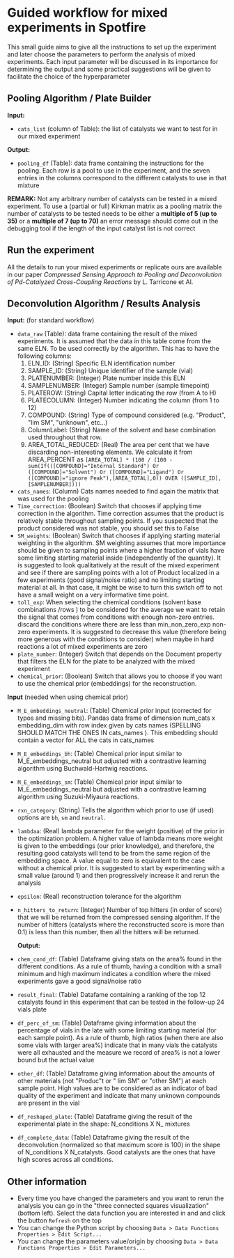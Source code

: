 # Guided workflow for mixed experiments in Spotfire
This small guide aims to give all the instructions to set up the experiment and later choose the parameters to perform the analysis of mixed experiments. Each input parameter will be discussed in its importance for determining the output and some practical suggestions will be given to facilitate the choice of the hyperparameter
## Pooling Algorithm / Plate Builder
**Input:**
 - `cats_list` (column of Table): the list of catalysts we want to test for in our mixed experiment

**Output:**
 - `pooling_df` (Table): data frame containing the instructions for the pooling. Each row is a pool to use in the experiment, and the seven entries in the columns correspond to the different catalysts to use in that mixture

**REMARK:** Not any arbitrary number of catalysts can be tested in a mixed experiment. To use a (partial or full) Kirkman matrix as a pooling matrix the number of catalysts to be tested needs to be either a **multiple of 5 (up to 35)** or a **multiple of 7 (up to 70)** an error message should come out in the debugging tool if the length of the input catalyst list is not correct

## Run the experiment
All the details to run your mixed experiments or replicate ours are available in our paper _Compressed Sensing Approach to Pooling and Deconvolution of Pd-Catalyzed Cross-Coupling Reactions_ by L. Tarricone et Al.

## Deconvolution Algorithm / Results Analysis
**Input:** (for standard workflow)
- `data_raw` (Table): data frame containing the result of the mixed experiments. It is assumed that the data in this table come from the same ELN. To be used correctly by the algorithm. This has to have the following columns:
     1. ELN_ID: (String) Specific ELN identification number
     2. SAMPLE_ID: (String) Unique identifier of the sample (vial)
     3. PLATENUMBER: (Integer) Plate number inside this ELN
     4. SAMPLENUMBER: (Integer) Sample number (sample timepoint)
     5. PLATEROW: (String) Capital letter indicating the row (from A to H)
     6. PLATECOLUMN: (Integer) Number indicating the column (from 1 to 12)
     7. COMPOUND:  (String) Type of compound considered (e.g. "Product", "lim SM", "unknown", etc...)
     8. ColumnLabel: (String) Name of the solvent and base combination used throughout that row.
     9. AREA_TOTAL_REDUCED: (Real) The area per cent that we have discarding non-interesting elements. We calculate it from AREA_PERCENT as `[AREA_TOTAL] * (100 / (100 - sum(If(([COMPOUND]="Internal Standard") Or ([COMPOUND]="Solvent") Or ([COMPOUND]="Ligand") Or ([COMPOUND]="ignore Peak"),[AREA_TOTAL],0)) OVER ([SAMPLE_ID],[SAMPLENUMBER])))`
- `cats_names`: (Column)  	Cats names needed to find again the matrix that was used for the pooling
- `Time_correction`: (Boolean) Switch that chooses if applying time correction in the algorithm. Time correction assumes that the product is relatively stable throughout sampling points. If you suspected that the product considered was not stable, you should set this to False
-  `SM_weights`: (Boolean) Switch that chooses if applying starting material weighting in the algorithm. SM weighting assumes that more importance should be given to sampling points where a higher fraction of vials have some limiting starting material inside (independently of the quantity). It is suggested to look qualitatively at the result of the mixed experiment and see if there are sampling points with a lot of Product localized in a few experiments (good signal/noise ratio) and no limiting starting material at all. In that case, it might be wise to turn this switch off to not have a small weight on a very informative time point.
-  `toll_exp`: When selecting the chemical conditions (solvent base combinations /rows ) to be considered for the average we want to retain the signal that comes from conditions with enough non-zero entries. discard the conditions where there are less than min_non_zero_exp non-zero experiments. It is suggested to decrease this value (therefore being more generous with the conditions to consider) when maybe in hard reactions a lot of mixed experiments are zero
-  `plate_number`: (Integer) Switch that depends on the Document property that filters the ELN for the plate to be analyzed with the mixed experiment
-  `chemical_prior`: (Boolean) Switch that allows you to choose if you want to use the chemical prior (embeddings) for the reconstruction.

**Input** (needed when using chemical prior)
- `M_E_embeddings_neutral`: (Table) Chemical prior input (corrected for typos and missing bits). Pandas data frame of dimension num_cats x embedding_dim with row index given by cats names (SPELLING SHOULD MATCH THE ONES IN cats_names ). This embedding should contain a vector for ALL the cats in cats_names
-  `M_E_embeddings_bh`: (Table) Chemical prior input similar to M_E_embeddings_neutral but adjusted with a contrastive learning algorithm using Buchwald-Hartwig reactions.
-  `M_E_embeddings_sm`: (Table) Chemical prior input similar to M_E_embeddings_neutral but adjusted with a contrastive learning algorithm using Suzuki-Miyaura reactions.
-  `rxn_category`: (String) Tells the algorithm which prior to use (if used) options are `bh`, `sm` and `neutral`.
- `lambdaa`: (Real) lambda parameter for the weight (positive) of the prior in the optimization problem. A higher value of lambda means more weight is given to the embeddings (our prior knowledge), and therefore, the resulting good catalysts will tend to be from the same region of the embedding space. A value equal to zero is equivalent to the case without a chemical prior. It is suggested to start by experimenting with a small value (around 1) and then progressively increase it and rerun the analysis
- `epsilon`: (Real) reconstruction tolerance for the algorithm
- `n_hitters_to_return`: (Integer) Number of top hitters (in order of score) that we will be returned from the compressed sensing algorithm. If the number of hitters (catalysts where the reconstructed score is more than 0.1) is less than this number, then all the hitters will be returned.

  **Output:**
- `chem_cond_df`: (Table) Dataframe giving stats on the area% found in the different conditions. As a rule of thumb, having a condition with a small minimum and high maximum indicates a condition where the mixed experiments gave a good signal/noise ratio
- `result_final`: (Table) Datafame containing a ranking of the top 12 catalysts found in this experiment that can be tested in the follow-up 24 vials plate
- `df_perc_of_sm`: (Table) Dataframe giving information about the percentage of vials in the late with some limiting starting material (for each sample point). As a rule of thumb, high ratios (when there are also some vials with larger area%) indicate that in many vials the catalysts were all exhausted and the measure we record of area% is not a lower bound but the actual value
- `other_df`: (Table) Dataframe giving information about the amounts of other materials (not "Produc"t or " lim SM" or "other SM") at each sample point. High values are to be considered as an indicator of bad quality of the experiment and indicate that many unknown compounds are present in the vial
- `df_reshaped_plate`: (Table) Dataframe giving the result of the experimental plate in the shape: N_conditions X N_ mixtures
- `df_complete_data`: (Table) Dataframe giving the result of the deconvolution (normalized so that maximum score is 100) in the shape of N_conditions X N_catalysts. Good catalysts are the ones that have high scores across all conditions.

## Other information

- Every time you have changed the parameters and you want to rerun the analysis you can go in the "three connected squares visualization" (bottom left). Select the data function you are interested in and and click the button `Refresh` on the top
- You can change the Python script by choosing `Data > Data Functions Properties > Edit Script...`
- You can change the parameters value/origin by choosing `Data > Data Functions Properties > Edit Parameters...`

